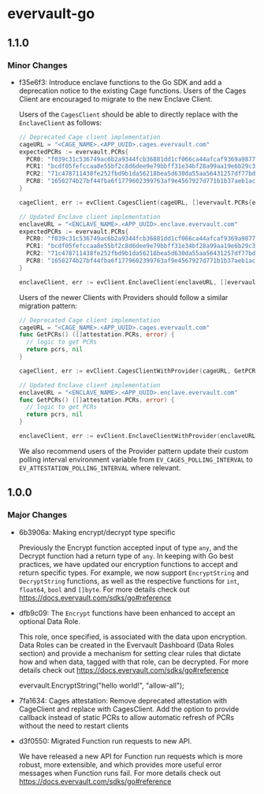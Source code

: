 # evervault-go

## 1.1.0

### Minor Changes

- f35e6f3: Introduce enclave functions to the Go SDK and add a deprecation notice to the existing Cage functions. Users of the Cages Client are encouraged to migrate to the new Enclave Client.

  Users of the `CagesClient` should be able to directly replace with the `EnclaveClient` as follows:

  ```go
  // Deprecated Cage client implementation
  cageURL = "<CAGE_NAME>.<APP_UUID>.cages.evervault.com"
  expectedPCRs := evervault.PCRs{
    PCR0: "f039c31c536749ac6b2a9344fcb36881dd1cf066ca44afcaf9369a9877e2d3c85fa738c427d502e01e35994da7458e2d",
    PCR1: "bcdf05fefccaa8e55bf2c8d6dee9e79bbff31e34bf28a99aa19e6b29c37ee80b214a414b7607236edf26fcb78654e63f",
    PCR2: "71c478711438fe252fbd9b1da56218bea5d630da55aa56431257df77bd42f65a434601bf53be9a1901fcd61680e425c7",
    PCR8: "1650274b27bf44fba6f1779602399763af9e4567927d771b1b37aeb1ac502c84fbd6a7ab7b05600656a257247529fbb8",
  }

  cageClient, err := evClient.CagesClient(cageURL, []evervault.PCRs{expectedPCRs})

  // Updated Enclave client implementation
  enclaveURL = "<ENCLAVE_NAME>.<APP_UUID>.enclave.evervault.com"
  expectedPCRs := evervault.PCRs{
    PCR0: "f039c31c536749ac6b2a9344fcb36881dd1cf066ca44afcaf9369a9877e2d3c85fa738c427d502e01e35994da7458e2d",
    PCR1: "bcdf05fefccaa8e55bf2c8d6dee9e79bbff31e34bf28a99aa19e6b29c37ee80b214a414b7607236edf26fcb78654e63f",
    PCR2: "71c478711438fe252fbd9b1da56218bea5d630da55aa56431257df77bd42f65a434601bf53be9a1901fcd61680e425c7",
    PCR8: "1650274b27bf44fba6f1779602399763af9e4567927d771b1b37aeb1ac502c84fbd6a7ab7b05600656a257247529fbb8",
  }

  enclaveClient, err := evClient.EnclaveClient(enclaveURL, []evervault.PCRs{expectedPCRs})
  ```

  Users of the newer Clients with Providers should follow a similar migration pattern:

  ```go
  // Deprecated Cage client implementation
  cageURL = "<CAGE_NAME>.<APP_UUID>.cages.evervault.com"
  func GetPCRs() ([]attestation.PCRs, error) {
    // logic to get PCRs
    return pcrs, nil
  }

  cageClient, err := evClient.CagesClientWithProvider(cageURL, GetPCRs)

  // Updated Enclave client implementation
  enclaveURL = "<ENCLAVE_NAME>.<APP_UUID>.enclave.evervault.com"
  func GetPCRs() ([]attestation.PCRs, error) {
    // logic to get PCRs
    return pcrs, nil
  }

  enclaveClient, err := evClient.EnclaveClientWithProvider(enclaveURL, GetPCRs)
  ```

  We also recommend users of the Provider pattern update their custom polling interval environment variable from `EV_CAGES_POLLING_INTERVAL` to `EV_ATTESTATION_POLLING_INTERVAL` where relevant.

## 1.0.0

### Major Changes

- 6b3906a: Making encrypt/decrypt type specific

  Previously the Encrypt function accepted input of type `any`, and the Decrypt function had a return type of `any`. In keeping with Go best practices, we have updated our encryption functions to accept and return specific types. For example, we now support `EncryptString` and `DecryptString` functions, as well as the respective functions for `int`, `float64`, `bool` and `[]byte`. For more details check out https://docs.evervault.com/sdks/go#reference

- dfb9c09: The `Encrypt` functions have been enhanced to accept an optional Data Role.

  This role, once specified, is associated with the data upon encryption. Data Roles can be created in the Evervault Dashboard (Data Roles section) and provide a mechanism for setting clear rules that dictate how and when data, tagged with that role, can be decrypted. For more details check out https://docs.evervault.com/sdks/go#reference

  evervault.EncryptString("hello world!", "allow-all");

- 7fa1634: Cages attestation: Remove deprecated attestation with CageClient and replace with CagesClient. Add the option to provide callback instead of static PCRs to allow automatic refresh of PCRs without the need to restart clients
- d3f0550: Migrated Function run requests to new API.

  We have released a new API for Function run requests which is more robust, more extensible, and which provides more useful error messages when Function runs fail. For more details check out https://docs.evervault.com/sdks/go#reference
